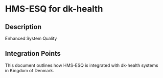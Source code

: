# HMS-ESQ for dk-health

## Description

Enhanced System Quality

## Integration Points

This document outlines how HMS-ESQ is integrated with dk-health systems in Kingdom of Denmark.
